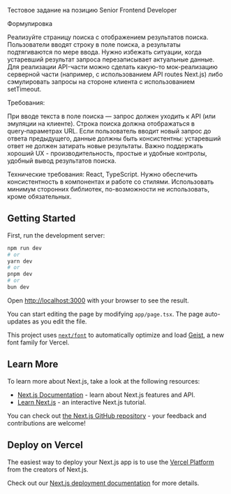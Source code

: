 Тестовое задание на позицию Senior Frontend Developer

Формулировка

Реализуйте страницу поиска с отображением результатов поиска. Пользователи вводят строку в поле поиска, а результаты подтягиваются по мере ввода. Нужно избежать ситуации, когда устаревший результат запроса перезаписывает актуальные данные. Для реализации API-части можно сделать какую-то мок-реализацию серверной части (например, с использованием API routes Next.js) либо сэмулировать запросы на стороне клиента с использованием setTimeout.

Требования:

При вводе текста в поле поиска — запрос должен уходить к API (или эмуляции на клиенте).
Строка поиска должна отображаться в query‑параметрах URL.
Если пользователь вводит новый запрос до ответа предыдущего, данные должны быть консистентны: устаревший ответ не должен затирать новые результаты.
Важно поддержать хороший UX - производительность, простые и удобные контролы, удобный вывод результатов поиска.

Технические требования:
React, TypeScript.
Нужно обеспечить консистентность в компонентах и работе со стилями.
Использовать минимум сторонних библиотек, по-возможности не использовать, кроме обязательных.

## Getting Started

First, run the development server:

```bash
npm run dev
# or
yarn dev
# or
pnpm dev
# or
bun dev
```

Open [http://localhost:3000](http://localhost:3000) with your browser to see the result.

You can start editing the page by modifying `app/page.tsx`. The page auto-updates as you edit the file.

This project uses [`next/font`](https://nextjs.org/docs/app/building-your-application/optimizing/fonts) to automatically optimize and load [Geist](https://vercel.com/font), a new font family for Vercel.

## Learn More

To learn more about Next.js, take a look at the following resources:

- [Next.js Documentation](https://nextjs.org/docs) - learn about Next.js features and API.
- [Learn Next.js](https://nextjs.org/learn) - an interactive Next.js tutorial.

You can check out [the Next.js GitHub repository](https://github.com/vercel/next.js) - your feedback and contributions are welcome!

## Deploy on Vercel

The easiest way to deploy your Next.js app is to use the [Vercel Platform](https://vercel.com/new?utm_medium=default-template&filter=next.js&utm_source=create-next-app&utm_campaign=create-next-app-readme) from the creators of Next.js.

Check out our [Next.js deployment documentation](https://nextjs.org/docs/app/building-your-application/deploying) for more details.

